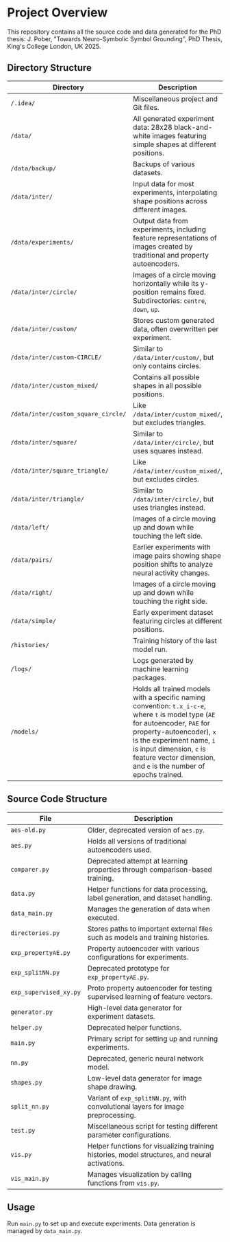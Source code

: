# Project Overview

This repository contains all the source code and data generated for the PhD thesis: J. Pober, "Towards Neuro-Symbolic Symbol Grounding", PhD Thesis, King's College London, UK 2025. 

## Directory Structure

| Directory | Description |
|-----------|------------|
| `/.idea/` | Miscellaneous project and Git files. |
| `/data/` | All generated experiment data: 28x28 black-and-white images featuring simple shapes at different positions. |
| `/data/backup/` | Backups of various datasets. |
| `/data/inter/` | Input data for most experiments, interpolating shape positions across different images. |
| `/data/experiments/` | Output data from experiments, including feature representations of images created by traditional and property autoencoders. |
| `/data/inter/circle/` | Images of a circle moving horizontally while its y-position remains fixed. Subdirectories: `centre`, `down`, `up`. |
| `/data/inter/custom/` | Stores custom generated data, often overwritten per experiment. |
| `/data/inter/custom-CIRCLE/` | Similar to `/data/inter/custom/`, but only contains circles. |
| `/data/inter/custom_mixed/` | Contains all possible shapes in all possible positions. |
| `/data/inter/custom_square_circle/` | Like `/data/inter/custom_mixed/`, but excludes triangles. |
| `/data/inter/square/` | Similar to `/data/inter/circle/`, but uses squares instead. |
| `/data/inter/square_triangle/` | Like `/data/inter/custom_mixed/`, but excludes circles. |
| `/data/inter/triangle/` | Similar to `/data/inter/circle/`, but uses triangles instead. |
| `/data/left/` | Images of a circle moving up and down while touching the left side. |
| `/data/pairs/` | Earlier experiments with image pairs showing shape position shifts to analyze neural activity changes. |
| `/data/right/` | Images of a circle moving up and down while touching the right side. |
| `/data/simple/` | Early experiment dataset featuring circles at different positions. |
| `/histories/` | Training history of the last model run. |
| `/logs/` | Logs generated by machine learning packages. |
| `/models/` | Holds all trained models with a specific naming convention: `t.x_i-c-e`, where `t` is model type (`AE` for autoencoder, `PAE` for property-autoencoder), `x` is the experiment name, `i` is input dimension, `c` is feature vector dimension, and `e` is the number of epochs trained. |


## Source Code Structure

| File | Description |
|------|------------|
| `aes-old.py` | Older, deprecated version of `aes.py`. |
| `aes.py` | Holds all versions of traditional autoencoders used. |
| `comparer.py` | Deprecated attempt at learning properties through comparison-based training. |
| `data.py` | Helper functions for data processing, label generation, and dataset handling. |
| `data_main.py` | Manages the generation of data when executed. |
| `directories.py` | Stores paths to important external files such as models and training histories. |
| `exp_propertyAE.py` | Property autoencoder with various configurations for experiments. |
| `exp_splitNN.py` | Deprecated prototype for `exp_propertyAE.py`. |
| `exp_supervised_xy.py` | Proto property autoencoder for testing supervised learning of feature vectors. |
| `generator.py` | High-level data generator for experiment datasets. |
| `helper.py` | Deprecated helper functions. |
| `main.py` | Primary script for setting up and running experiments. |
| `nn.py` | Deprecated, generic neural network model. |
| `shapes.py` | Low-level data generator for image shape drawing. |
| `split_nn.py` | Variant of `exp_splitNN.py`, with convolutional layers for image preprocessing. |
| `test.py` | Miscellaneous script for testing different parameter configurations. |
| `vis.py` | Helper functions for visualizing training histories, model structures, and neural activations. |
| `vis_main.py` | Manages visualization by calling functions from `vis.py`. |

## Usage

Run `main.py` to set up and execute experiments. Data generation is managed by `data_main.py`.

